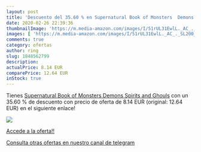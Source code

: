 ```yaml
---
layout: post
title: 'Descuento del 35.60 % en Supernatural Book of Monsters  Demons  S'
date: 2020-02-26 22:39:36
thumbnailImage: 'https://m.media-amazon.com/images/I/51rUL31EwlL._AC_._SL200_.jpg'
images: [ 'https://m.media-amazon.com/images/I/51rUL31EwlL._AC_._SL200_.jpg' ]
comments: true
category: ofertas
author: ring
slug: 1848562799
description:
actualPrice: 8.14 EUR
comparePrice: 12.64 EUR
inStock: true
---
```


Tienes [Supernatural Book of Monsters  Demons  Spirits and Ghouls](https://www.amazon.com/dp/1848562799/?tag=redken08-20) con un 35.60 % de descuento con precio de oferta de 8.14 EUR (original: 12.64 EUR) en el siguiente enlace!

[![](https://m.media-amazon.com/images/I/51rUL31EwlL._AC_._SL200_.jpg)](https://www.amazon.com/dp/1848562799/?tag=redken08-20)

[Accede a la oferta!!](https://www.amazon.com/dp/1848562799/?tag=redken08-20)

[Consulta otras ofertas en nuestro canal de telegram](https://t.me/s/ofertas25)
